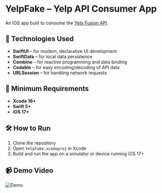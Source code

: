 # YelpFake – Yelp API Consumer App

An iOS app built to consume the [Yelp Fusion API](https://www.yelp.com/developers).

## 🚀 Technologies Used

- **SwiftUI** – for modern, declarative UI development  
- **SwiftData** – for local data persistence  
- **Combine** – for reactive programming and data binding  
- **Codable** – for easy encoding/decoding of API data  
- **URLSession** – for handling network requests  

## 📱 Minimum Requirements

- **Xcode 16+**  
- **Swift 5+**  
- **iOS 17+**

## 🛠 How to Run

1. Clone the repository  
2. Open `YelpFake.xcodeproj` in Xcode  
3. Build and run the app on a simulator or device running iOS 17+
   
## 📹 Demo Video

![Demo](https://github.com/user-attachments/assets/bf5ac565-a1d9-4c29-a872-307e67b15768)
